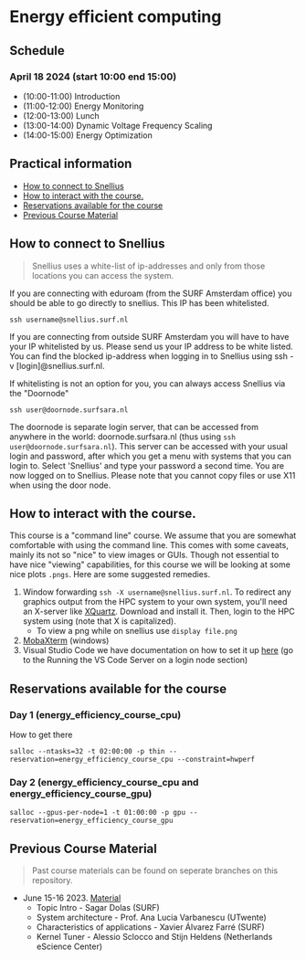 # Energy efficient computing

## Schedule
### April 18 2024 (start 10:00 end 15:00)
- (10:00-11:00) Introduction 
- (11:00-12:00) Energy Monitoring
- (12:00-13:00) Lunch
- (13:00-14:00) Dynamic Voltage Frequency Scaling
- (14:00-15:00) Energy Optimization

## Practical information
- [How to connect to Snellius](#how-to-connect-to-snellius)
- [How to interact with the course.](#how-to-interact-with-the-course)
- [Reservations available for the course](#Reservations-available-for-the-course)
- [Previous Course Material](#previous-course-material)


## How to connect to Snellius

>Snellius uses a white-list of ip-addresses and only from those locations you can access the system. 

If you are connecting with eduroam (from the SURF Amsterdam office) you should be able to go directly to snellius. This IP has been whitelisted. 
```
ssh username@snellius.surf.nl
```

If you are connecting from outside SURF Amsterdam you will have to have your IP whitelisted by us. Please send us your IP address to be white listed. 
You can find the blocked ip-address when logging in to Snellius using ssh -v [login]@snellius.surf.nl.

If whitelisting is not an option for you, you can always access Snellius via the "Doornode"
```
ssh user@doornode.surfsara.nl
```
The doornode is separate login server, that can be accessed from anywhere in the world: doornode.surfsara.nl (thus using `ssh user@doornode.surfsara.nl`). This server can be accessed with your usual login and password, after which you get a menu with systems that you can login to. Select 'Snellius' and type your password a second time. You are now logged on to Snellius. Please note that you cannot copy files or use X11 when using the door node.


## How to interact with the course.

This course is a "command line" course. We assume that you are somewhat comfortable with using the command line. This comes with some caveats, mainly its not so "nice" to view images or GUIs. Though not essential to have nice "viewing" capabilities, for this course we will be looking at some nice plots `.pngs`. Here are some suggested remedies.

1. Window forwarding `ssh -X username@snellius.surf.nl`. To redirect any graphics output from the HPC system to your own system, you'll need an X-server like [XQuartz](https://www.xquartz.org). Download and install it. Then, login to the HPC system using (note that X is capitalized). 
   - To view a png while on snellius use `display file.png`
2. [MobaXterm](https://mobaxterm.mobatek.net) (windows) 
3. Visual Studio Code we have documentation on how to set it up [here](https://servicedesk.surf.nl/wiki/display/WIKI/Visual+Studio+Code+for+remote+development) (go to the Running the VS Code Server on a login node section)


## Reservations available for the course

### Day 1 (energy_efficiency_course_cpu)

How to get there
```
salloc --ntasks=32 -t 02:00:00 -p thin --reservation=energy_efficiency_course_cpu --constraint=hwperf
```

### Day 2 (energy_efficiency_course_cpu and energy_efficiency_course_gpu)

```
salloc --gpus-per-node=1 -t 01:00:00 -p gpu --reservation=energy_efficiency_course_gpu 
```




## Previous Course Material
> Past course materials can be found on seperate branches on this repository.

- June 15-16 2023. [Material](https://github.com/sara-nl/energy-efficient-computing/tree/june_2023)
    - Topic Intro - Sagar Dolas (SURF)
    - System architecture - Prof. Ana Lucia Varbanescu (UTwente)
    - Characteristics of applications - Xavier Álvarez Farré (SURF)
    - Kernel Tuner - Alessio Sclocco and Stijn Heldens (Netherlands eScience Center)

